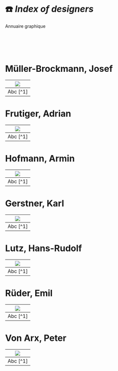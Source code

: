 # ☎️ *Index of designers*
  Annuaire graphique
# &nbsp;

# Müller-Brockmann, Josef

|![](links/Typo_Semiotic_01.jpg) |
|:---:|
| Abc [^1]           |

# Frutiger, Adrian

|![](links/Typo_Semiotic_01.jpg) |
|:---:|
| Abc [^1]           |

# Hofmann, Armin

|![](links/Typo_Semiotic_01.jpg) |
|:---:|
| Abc [^1]           |

# Gerstner, Karl

|![](links/Typo_Semiotic_01.jpg) |
|:---:|
| Abc [^1]           |

# Lutz, Hans-Rudolf

|![](links/Typo_Semiotic_01.jpg) |
|:---:|
| Abc [^1]           |

# Rüder, Emil

|![](links/Typo_Semiotic_01.jpg) |
|:---:|
| Abc [^1]           |

# Von Arx, Peter

|![](links/Typo_Semiotic_01.jpg) |
|:---:|
| Abc [^1]           |


